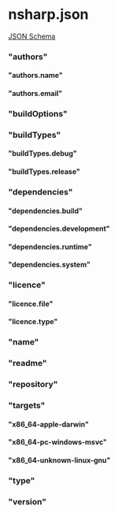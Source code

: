 # nsharp.json
[JSON Schema](https://github.com/nsharp-lang/nsharp/blob/master/nsharp.schema.json)

### "authors"
#### "authors.name"
#### "authors.email"
### "buildOptions"
### "buildTypes"
#### "buildTypes.debug"
#### "buildTypes.release"
### "dependencies"
#### "dependencies.build"
#### "dependencies.development"
#### "dependencies.runtime"
#### "dependencies.system"
### "licence"
#### "licence.file"
#### "licence.type"
### "name"
### "readme"
### "repository"
### "targets"
#### "x86_64-apple-darwin"
#### "x86_64-pc-windows-msvc"
#### "x86_64-unknown-linux-gnu"
### "type"
### "version"
